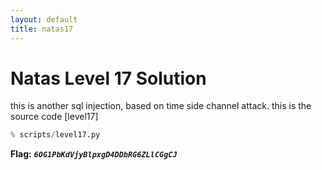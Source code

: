 ```yaml
---
layout: default
title: natas17
---
```


# Natas Level 17 Solution

this is another sql injection, based on time side channel attack.
this is the source code [level17]
```python
% scripts/level17.py
```



**Flag:** ***`6OG1PbKdVjyBlpxgD4DDbRG6ZLlCGgCJ`*** 